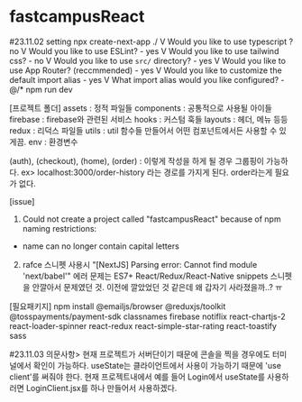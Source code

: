 # fastcampusReact

#23.11.02
setting
npx create-next-app ./
V Would you like to use typescript ? no
V Would you like to use ESLint? - yes
V Would you like to use tailwind css? - no
V Would you like to use `src/` directory? - yes
V Would you like to use App Router? (reccmmended) - yes
V Would you like to customize the default import alias - yes
V What import alias would you like configured? - @/*
npm run dev

[프로젝트 폴더]
assets : 정적 파일들 
components : 공통적으로 사용될 아이들
firebase : firebase와 관련된 서비스
hooks : 커스텀 훅들 
layouts : 헤더, 메뉴 등등 
redux : 리덕스 파일들 
utils : util 함수들 만들어서 어떤 컴포넌트에서든 사용할 수 있게끔.
env : 환경변수

(auth), (checkout), (home), (order) : 이렇게 작성을 하게 될 경우 그룹핑이 가능하다. 
ex> localhost:3000/order-history 라는 경로를 가지게 된다. order라는게 필요가 없다.

[issue]
1. Could not create a project called "fastcampusReact" because of npm naming restrictions:
* name can no longer contain capital letters
2. rafce 스니펫 사용시 "[NextJS] Parsing error: Cannot find module 'next/babel'" 에러
문제는 ES7+ React/Redux/React-Native snippets 스니펫을 안깔아서 문제였던 것. 
이전에 깔았었던 것 같은데 왜 갑자기 사라졌을까..? ㅠ

[필요패키지]
npm install @emailjs/browser @reduxjs/toolkit @tosspayments/payment-sdk classnames firebase notiflix react-chartjs-2 react-loader-spinner react-redux react-simple-star-rating react-toastify sass

#23.11.03
의문사항> 
현재 프로젝트가 서버단이기 때문에 콘솔을 찍을 경우에도 터미널에서 확인이 가능하다.
useState는 클라이언트에서 사용이 가능하기 때문에 'use client'를 써줘야 한다. 
현재 프로젝트내에서 예를 들어 Login에서 useState를 사용하러면 LoginClient.jsx를 하나 만들어서 사용하겠다.



